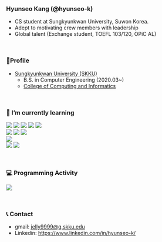 

<!--
### Hi there 👋
**hyunseo-k/hyunseo-k** is a ✨ _special_ ✨ repository because its `README.md` (this file) appears on your GitHub profile.

Here are some ideas to get you started:

- 🔭 I’m currently working on ...
- 🌱 I’m currently learning ...
- 👯 I’m looking to collaborate on ...
- 🤔 I’m looking for help with ...
- 💬 Ask me about ...
- 📫 How to reach me: ...
- 😄 Pronouns: ...
- ⚡ Fun fact: ...
-->

### Hyunseo Kang (@hyunseo-k)
- CS student at Sungkyunkwan University, Suwon Korea.
- Adept to motivating crew members with leadership
- Global talent (Exchange student, TOEFL 103/120, OPiC AL)

<br>

### 📍Profile
<ul>
  <li><a href="https://www.skku.edu/"> Sungkyunkwan University (SKKU)</a> 
    <ul>
      <li> B.S. in Computer Engineering (2020.03~) </li>
      <li> <a href="https://cs.skku.edu/en">College of Computing and Informatics</a> </li>
    </ul>
  </li>
</ul>

<br>

### 🌱 I’m currently learning
<p>
<img src="https://img.shields.io/badge/Python-3776AB?style=for-the-badge&logo=Python&logoColor=white">
<img src="https://img.shields.io/badge/C-A8b9CC?style=for-the-badge&logo=C&logoColor=black">
<img src="https://img.shields.io/badge/c++-00599C?style=for-the-badge&logo=c%2B%2B&logoColor=white">
<img src="https://img.shields.io/badge/Java-FFFFFF?style=for-the-badge&logo=OpenJDK&logoColor=black">
<img src="https://img.shields.io/badge/JavaScript-F7DF1E?style=for-the-badge&logo=JavaScript&logoColor=black">
<br>
<img src="https://img.shields.io/badge/HTML-E34F26?style=for-the-badge&logo=HTML5&logoColor=white">
<img src="https://img.shields.io/badge/CSS-1572B6?style=for-the-badge&logo=CSS3&logoColor=white">
<img src="https://img.shields.io/badge/React-61DAFB?style=for-the-badge&logo=React&logoColor=black">
<br>
<img src="https://img.shields.io/badge/Node.js-339933?style=for-the-badge&logo=Node.js&logoColor=black">
<br>
<img src="https://img.shields.io/badge/Git-F05032?style=for-the-badge&logo=Git&logoColor=white">
<img src="https://img.shields.io/badge/GitHub-181717?style=for-the-badge&logo=GitHub&logoColor=white">
</p>

<br>

### 💻 Programming Activity
<p>
<a href="https://github.com/anuraghazra/github-readme-stats">
<img src="https://github-readme-stats.vercel.app/api?username=hyunseo-k&theme=dark&hide_border=false" text-align="center"/></div></a>
</p>

<br>

### 📞 Contact
- gmail: jelly9999@g.skku.edu
- Linkedin: https://www.linkedin.com/in/hyunseo-k/
